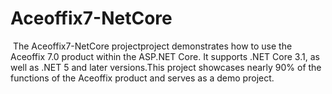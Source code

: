 # Aceoffix7-NetCore
​      The Aceoffix7-NetCore projectproject demonstrates how to use the Aceoffix 7.0 product within the ASP.NET Core. It supports .NET Core 3.1, as well as .NET 5 and later versions.This project showcases nearly 90% of the functions of the Aceoffix product and serves as a demo project.

